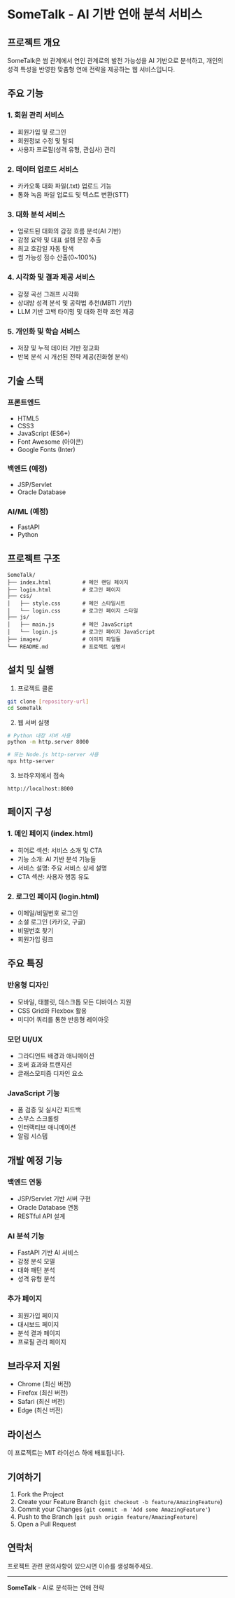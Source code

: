 # SomeTalk - AI 기반 연애 분석 서비스

## 프로젝트 개요

SomeTalk은 썸 관계에서 연인 관계로의 발전 가능성을 AI 기반으로 분석하고, 개인의 성격 특성을 반영한 맞춤형 연애 전략을 제공하는 웹 서비스입니다.

## 주요 기능

### 1. 회원 관리 서비스
- 회원가입 및 로그인
- 회원정보 수정 및 탈퇴
- 사용자 프로필(성격 유형, 관심사) 관리

### 2. 데이터 업로드 서비스
- 카카오톡 대화 파일(.txt) 업로드 기능
- 통화 녹음 파일 업로드 및 텍스트 변환(STT)

### 3. 대화 분석 서비스
- 업로드된 대화의 감정 흐름 분석(AI 기반)
- 감정 요약 및 대표 설렘 문장 추출
- 최고 호감일 자동 탐색
- 썸 가능성 점수 산출(0~100%)

### 4. 시각화 및 결과 제공 서비스
- 감정 곡선 그래프 시각화
- 상대방 성격 분석 및 공략법 추천(MBTI 기반)
- LLM 기반 고백 타이밍 및 대화 전략 조언 제공

### 5. 개인화 및 학습 서비스
- 저장 및 누적 데이터 기반 정교화
- 반복 분석 시 개선된 전략 제공(진화형 분석)

## 기술 스택

### 프론트엔드
- HTML5
- CSS3
- JavaScript (ES6+)
- Font Awesome (아이콘)
- Google Fonts (Inter)

### 백엔드 (예정)
- JSP/Servlet
- Oracle Database

### AI/ML (예정)
- FastAPI
- Python

## 프로젝트 구조

```
SomeTalk/
├── index.html          # 메인 랜딩 페이지
├── login.html          # 로그인 페이지
├── css/
│   ├── style.css       # 메인 스타일시트
│   └── login.css       # 로그인 페이지 스타일
├── js/
│   ├── main.js         # 메인 JavaScript
│   └── login.js        # 로그인 페이지 JavaScript
├── images/             # 이미지 파일들
└── README.md           # 프로젝트 설명서
```

## 설치 및 실행

1. 프로젝트 클론
```bash
git clone [repository-url]
cd SomeTalk
```

2. 웹 서버 실행
```bash
# Python 내장 서버 사용
python -m http.server 8000

# 또는 Node.js http-server 사용
npx http-server
```

3. 브라우저에서 접속
```
http://localhost:8000
```

## 페이지 구성

### 1. 메인 페이지 (index.html)
- 히어로 섹션: 서비스 소개 및 CTA
- 기능 소개: AI 기반 분석 기능들
- 서비스 설명: 주요 서비스 상세 설명
- CTA 섹션: 사용자 행동 유도

### 2. 로그인 페이지 (login.html)
- 이메일/비밀번호 로그인
- 소셜 로그인 (카카오, 구글)
- 비밀번호 찾기
- 회원가입 링크

## 주요 특징

### 반응형 디자인
- 모바일, 태블릿, 데스크톱 모든 디바이스 지원
- CSS Grid와 Flexbox 활용
- 미디어 쿼리를 통한 반응형 레이아웃

### 모던 UI/UX
- 그라디언트 배경과 애니메이션
- 호버 효과와 트랜지션
- 글래스모피즘 디자인 요소

### JavaScript 기능
- 폼 검증 및 실시간 피드백
- 스무스 스크롤링
- 인터랙티브 애니메이션
- 알림 시스템

## 개발 예정 기능

### 백엔드 연동
- JSP/Servlet 기반 서버 구현
- Oracle Database 연동
- RESTful API 설계

### AI 분석 기능
- FastAPI 기반 AI 서비스
- 감정 분석 모델
- 대화 패턴 분석
- 성격 유형 분석

### 추가 페이지
- 회원가입 페이지
- 대시보드 페이지
- 분석 결과 페이지
- 프로필 관리 페이지

## 브라우저 지원

- Chrome (최신 버전)
- Firefox (최신 버전)
- Safari (최신 버전)
- Edge (최신 버전)

## 라이선스

이 프로젝트는 MIT 라이선스 하에 배포됩니다.

## 기여하기

1. Fork the Project
2. Create your Feature Branch (`git checkout -b feature/AmazingFeature`)
3. Commit your Changes (`git commit -m 'Add some AmazingFeature'`)
4. Push to the Branch (`git push origin feature/AmazingFeature`)
5. Open a Pull Request

## 연락처

프로젝트 관련 문의사항이 있으시면 이슈를 생성해주세요.

---

**SomeTalk** - AI로 분석하는 연애 전략 